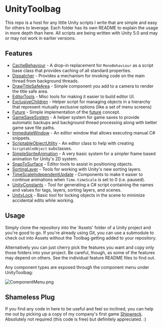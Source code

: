 UnityToolbag
===

This repo is a host for any little Unity scripts I write that are simple and easy for others to leverage. Each folder has its own README to explain the usage in more depth than here. All scripts are being written with Unity 5.0 and may or may not work in earlier versions.


Features
---

- [CacheBehaviour](CacheBehaviour) - A drop-in replacement for `MonoBehaviour` as a script base class that provides caching of all standard properties.
- [Dispatcher](Dispatcher) - Provides a mechanism for invoking code on the main thread from background threads.
- [DrawTitleSafeArea](DrawTitleSafeArea) - Simple component you add to a camera to render the title safe area.
- [EditorTools](EditorTools) - Misc tools for making it easier to build editor UI.
- [ExclusiveChildren](ExclusiveChildren) - Helper script for managing objects in a hierarchy that represent mutually exclusive options (like a set of menu screens)
- [Future](Future) - Simple implementation of the [future](http://en.wikipedia.org/wiki/Futures_and_promises) concept.
- [GameSaveSystem](GameSaveSystem) - A helper system for game saves to provide automatic backups and background thread processing along with better game save file paths.
- [ImmediateWindow](ImmediateWindow) - An editor window that allows executing manual C# snippets.
- [ScriptableObjectUtility](ScriptableObjectUtility) - An editor class to help with creating `ScriptableObject` subclasses.
- [SimpleSpriteAnimation](SimpleSpriteAnimation) - A very basic system for a simpler frame based animation for Unity's 2D system.
- [SnapToSurface](SnapToSurface) - Editor tools to assist in positioning objects.
- [SortingLayer](SortingLayer) - Tools for working with Unity's new sorting layers.
- [TimeScaleIndependentUpdate](TimeScaleIndependentUpdate) - Components to make it easier to continue animations when `Time.timeScale` is set to 0 (i.e. paused).
- [UnityConstants](UnityConstants) - Tool for generating a C# script containing the names and values for tags, layers, sorting layers, and scenes.
- [UnityLock](UnityLock) - Basic tool for locking objects in the scene to minimize accidental edits while working.


Usage
---

Simply clone the repository into the 'Assets' folder of a Unity project and you're good to go. If you're already using Git, you can use a submodule to check out into Assets without the Toolbag getting added to your repository.

Alternatively you can just cherry pick the features you want and copy only those folders into your project. Be careful, though, as some of the features may depend on others. See the individual feature README files to find out.

Any component types are exposed through the component menu under UnityToolbag:

![ComponentMenu.png](https://raw.github.com/nickgravelyn/UnityToolbag/master/ComponentMenu.png)


Shameless Plug
---

If you find any code in here to be useful and feel so inclined, you can help me out by picking up a copy of my company's first game [Shipwreck](http://brushfiregames.com/shipwreck). Absolutely not required (this code is free) but definitely appreciated. :)
